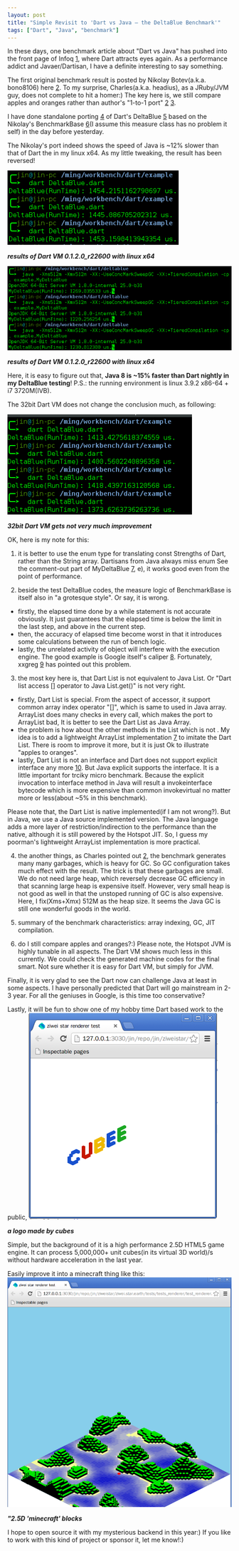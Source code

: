 ```yaml
---
layout: post
title: "Simple Revisit to 'Dart vs Java — the DeltaBlue Benchmark'"
tags: ["Dart", "Java", "benchmark"]
---
```


In these days, one benchmark article about "Dart vs Java" has pushed into the front page of Infoq [1], where Dart attracts eyes again. As a performance addict and Javaer/Dartisan, I have a definite interesting to say something.

The first original benchmark result is posted by Nikolay Botev(a.k.a. bono8106) here [2]. To my surprise, Charles(a.k.a. headius), as a JRuby/JVM guy, does not complete to hit a homer:) The key here is, we still compare apples and oranges rather than author's "1-to-1 port" [2] [3].

I have done standalone porting [4] of Dart's DeltaBlue [5] based on the Nikolay's BenchmarkBase [6](I assume this measure class has no problem it self) in the day before yesterday.

The Nikolay's port indeed shows the speed of Java is ~12% slower than that of Dart the in my linux x64. As my little tweaking, the result has been reversed!


![results of Dart VM 0.1.2.0_r22600, linux x64](/assets/img/posts/simple_img/dartvm_linux64.png)

_**results of Dart VM 0.1.2.0_r22600 with linux x64**_

![results of OpenJDK 64-Bit Server VM 1.8.0-internal 25.0-b31](/assets/img/posts/simple_img/java8_linux64.png)

_**results of Dart VM 0.1.2.0_r22600 with linux x64**_

Here, it is easy to figure out that, **Java 8 is ~15% faster than Dart nightly in my DeltaBlue testing**! P.S.: the running environment is linux 3.9.2 x86-64 + i7 3720M(IVB). 

The 32bit Dart VM does not change the conclusion much, as following:

![results of Dart VM 0.1.2.0_r22600, linux 32bit](/assets/img/posts/simple_img/dartvm_linux32.png)

_**32bit Dart VM gets not very much improvement**_

OK, here is my note for this: 

1. it is better to use the enum type for translating const Strengths of Dart, rather than the String array. Dartisans from Java always miss enum See the comment-out part of MyDeltaBlue [7], e), it works good even from the point of performance. 

2. beside the test DeltaBlue codes, the measure logic of BenchmarkBase is itself also in "a grotesque style". Or say, it is wrong. 
  * firstly, the elapsed time done by a while statement is not accurate obviously. It just guarantees that the elapsed time is below the limit in the last step, and above in the current step. 
  * then, the accuracy of elapsed time become worst in that it introduces some calculations between the run of bench logic. 
  * lastly, the unrelated activity of object will interfere with the execution engine.
The good example is Google itself's caliper [8]. Fortunately, xxgreg [9] has pointed out this problem.

3. the most key here is, that Dart List is not equivalent to Java List. Or "Dart list access [] operator to Java List.get()" is not very right.
  * firstly, Dart List is special. From the aspect of accessor, it support common array index operator "[]", which is same to used in Java array. ArrayList does many checks in every call, which makes the port to ArrayList bad, It is better to see the Dart List as Java Array. 
  * the problem is how about the other methods in the List which is not . My idea is to add a lightweight ArrayList implementation [7] to imitate the Dart List. There is room to improve it more, but it is just Ok to illustrate "apples to oranges".
  * lastly, Dart List is not an interface and Dart does not support explicit interface any more [10]. But Java explicit supports the interface. It is a little important for trciky micro benchmark. Because the explicit invocation to interface method in Java will result a invokeinterface bytecode which is more expensive than common invokevirtual no matter more or less(about ~5% in this benchmark).

Please note that, the Dart List is native implemented(if I am not wrong?). But in Java, we use a Java source implemented version. The Java language adds a more layer of restriction/indirection to the performance than the native, although it is still powered by the Hotspot JIT. So, I guess my poorman's lightweight ArrayList implementation is more practical.

4. the another things, as Charles pointed out [2], the benchmark generates many many garbages, which is heavy for GC. So GC configuration takes much effect with the result. 
The trick is that these garbages are small. We do not need large heap, which reversely decrease GC efficiency in that scanning large heap is expensive itself. However, very small heap is not good as well in that the unstoped running of GC is also expensive. Here, I fix(Xms+Xmx) 512M as the heap size. It seems the Java GC is still one wonderful goods in the world.

5. summary of the benchmark characteristics: array indexing, GC, JIT compilation.

6. do I still compare apples and oranges?:) Please note, the Hotspot JVM is highly tunable in all aspects. The Dart VM shows much less in this currently. We could check the generated machine codes for the final smart. Not sure whether it is easy for Dart VM, but simply for JVM.

Finally, it is very glad to see the Dart now can challenge Java at least in some aspects. I have personally predicted that Dart will go mainstream in 2-3 year. For all the geniuses in Google, is this time too conservative?

Lastly, it will be fun to show one of my hobby time Dart based work to the public,
![a logo made by cubes](/assets/img/posts/simple_img/cubee_logo.png)

_**a logo made by cubes**_

Simple, but the background of it is a high performance 2.5D HTML5 game engine. It can process 5,000,000+ unit cubes(in its virtual 3D world)/s without hardware acceleration in the last year.

Easily improve it into a minecraft thing like this:
![2.5D "minecraft" blocks](/assets/img/posts/simple_img/engine_early.png)

_**"2.5D 'minecraft' blocks**_

I hope to open source it with my mysterious backend in this year:) If you like to work with this kind of project or sponsor it, let me know!:)


[1]: http://www.infoq.com/news/2013/05/Dart-Java-DeltaBlue 
[2]: http://bonovox.be/blog/?p=128
[3]: http://www.reddit.com/r/programming/comments/1e2jhr/dart_vs_java_the_deltablue_benchmark/
[4]: https://github.com/jinmingjian/benchmark_harness_java 
[5]: https://github.com/dart-lang/benchmark_harness/
[6]: https://github.com/bono8106/benchmark_harness_java
[7]: https://github.com/jinmingjian/benchmark_harness_java/blob/master/deltablue/src/example/MyDeltaBlue.java
[8]: http://code.google.com/p/caliper
[9]: https://github.com/xxgreg/deltablue
[10]: http://www.dartlang.org/articles/m1-language-changes/#no-explicit-interfaces